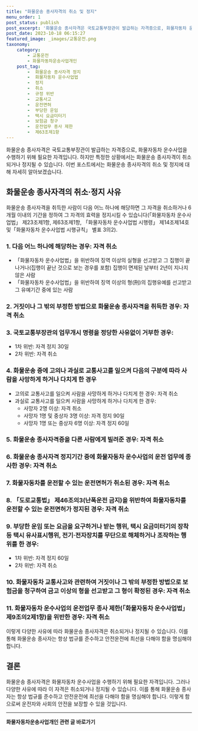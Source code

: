 ```yaml
---
title: "화물운송 종사자격의 취소 및 정지"
menu_order: 1
post_status: publish
post_excerpt: '화물운송 종사자격은 국토교통부장관이 발급하는 자격증으로, 화물자동차 운수사업을 수행하기 위해 필요한 자격입니다. 하지만 특정한 상황에서는 화물운송 종사자격이 취소되거나 정지될 수 있습니다. 이번 포스트에서는 화물운송 종사자격의 취소 및 정지에 대해 자세히 알아보겠습니다.'
post_date: 2023-10-18 06:15:27
featured_image: _images/교통운전.png
taxonomy:
    category:
        - 교통운전
        - 화물자동차운송사업개인
    post_tag:
        -  화물운송 종사자격 정지
        -  화물자동차 운수사업법
        -  정지
        -  취소
        -  규정 위반
        -  교통사고
        -  운전면허
        -  부당한 운임
        -  택시 요금미터기
        -  보험금 청구
        -  운전업무 종사 제한
        -  제63조제1항
---
```



화물운송 종사자격은 국토교통부장관이 발급하는 자격증으로, 화물자동차 운수사업을 수행하기 위해 필요한 자격입니다. 하지만 특정한 상황에서는 화물운송 종사자격이 취소되거나 정지될 수 있습니다. 이번 포스트에서는 화물운송 종사자격의 취소 및 정지에 대해 자세히 알아보겠습니다.

## 화물운송 종사자격의 취소·정지 사유

화물운송 종사자격을 취득한 사람이 다음 어느 하나에 해당하면 그 자격을 취소하거나 6개월 이내의 기간을 정하여 그 자격의 효력을 정지시킬 수 있습니다(「화물자동차 운수사업법」 제23조제1항, 제63조제1항, 「화물자동차 운수사업법 시행령」 제14조제14호 및「화물자동차 운수사업법 시행규칙」 별표 3의2).

### 1. 다음 어느 하나에 해당하는 경우: 자격 취소
- 「화물자동차 운수사업법」을 위반하여 징역 이상의 실형을 선고받고 그 집행이 끝나거나(집행이 끝난 것으로 보는 경우를 포함) 집행이 면제된 날부터 2년이 지나지 않은 사람
- 「화물자동차 운수사업법」을 위반하여 징역 이상의 형(刑)의 집행유예를 선고받고 그 유예기간 중에 있는 사람

### 2. 거짓이나 그 밖의 부정한 방법으로 화물운송 종사자격을 취득한 경우: 자격 취소

### 3. 국토교통부장관의 업무개시 명령을 정당한 사유없이 거부한 경우: 
- 1차 위반: 자격 정지 30일
- 2차 위반: 자격 취소

### 4. 화물운송 중에 고의나 과실로 교통사고를 일으켜 다음의 구분에 따라 사람을 사망하게 하거나 다치게 한 경우
- 고의로 교통사고를 일으켜 사람을 사망하게 하거나 다치게 한 경우: 자격 취소
- 과실로 교통사고를 일으켜 사람을 사망하게 하거나 다치게 한 경우:
  - 사망자 2명 이상: 자격 취소
  - 사망자 1명 및 중상자 3명 이상: 자격 정지 90일
  - 사망자 1명 또는 중상자 6명 이상: 자격 정지 60일

### 5. 화물운송 종사자격증을 다른 사람에게 빌려준 경우: 자격 취소

### 6. 화물운송 종사자격 정지기간 중에 화물자동차 운수사업의 운전 업무에 종사한 경우: 자격 취소

### 7. 화물자동차를 운전할 수 있는 운전면허가 취소된 경우: 자격 취소

### 8. 「도로교통법」 제46조의3(난폭운전 금지)을 위반하여 화물자동차를 운전할 수 있는 운전면허가 정지된 경우: 자격 취소

### 9. 부당한 운임 또는 요금을 요구하거나 받는 행위, 택시 요금미터기의 장착 등 택시 유사표시행위, 전기·전자장치를 무단으로 해체하거나 조작하는 행위를 한 경우: 
- 1차 위반: 자격 정지 60일
- 2차 위반: 자격 취소

### 10. 화물자동차 교통사고와 관련하여 거짓이나 그 밖의 부정한 방법으로 보험금을 청구하여 금고 이상의 형을 선고받고 그 형이 확정된 경우: 자격 취소

### 11. 화물자동차 운수사업의 운전업무 종사 제한(「화물자동차 운수사업법」 제9조의2제1항)을 위반한 경우: 자격 취소

이렇게 다양한 사유에 따라 화물운송 종사자격은 취소되거나 정지될 수 있습니다. 이를 통해 화물운송 종사자는 항상 법규를 준수하고 안전운전에 최선을 다해야 함을 명심해야 합니다.

## 결론

화물운송 종사자격은 화물자동차 운수사업을 수행하기 위해 필요한 자격입니다. 그러나 다양한 사유에 따라 이 자격은 취소되거나 정지될 수 있습니다. 이를 통해 화물운송 종사자는 항상 법규를 준수하고 안전운전에 최선을 다해야 함을 명심해야 합니다. 이렇게 함으로써 운전자와 사회의 안전을 보장할 수 있을 것입니다.

<!-- wp:separator -->
<hr class="wp-block-separator has-alpha-channel-opacity"/>
<!-- /wp:separator -->

<!-- wp:group {"backgroundColor":"base","layout":{"type":"constrained"}} -->
<div class="wp-block-group has-base-background-color has-background"><!-- wp:paragraph {"align":"center","fontSize":"medium"} -->
<p class="has-text-align-center has-large-font-size"><strong>화물자동차운송사업개인 관련 글 바로가기</strong></p>
<!-- /wp:paragraph -->


<!-- wp:latest-posts
{"categories":[{"id":2053,"count":19,"description":"","link":"https://uknowlaw.com/category/%ed%99%94%eb%ac%bc%ec%9e%90%eb%8f%99%ec%b0%a8%ec%9a%b4%ec%86%a1%ec%82%ac%ec%97%85%ea%b0%9c%ec%9d%b8/","name":"화물자동차운송사업개인","slug":"화물자동차운송사업개인","taxonomy":"category","parent":0,"meta":[],"_links":{"self":[{"href":"https://uknowlaw.com/wp-json/wp/v2/categories/2053"}],"collection":[{"href":"https://uknowlaw.com/wp-json/wp/v2/categories"}],"about":[{"href":"https://uknowlaw.com/wp-json/wp/v2/taxonomies/category"}],"wp:post_type":[{"href":"https://uknowlaw.com/wp-json/wp/v2/posts?categories=2053"}],"curies":[{"name":"wp","href":"https://api.w.org/{rel}","templated":true}]}}],"postsToShow":100,"excerptLength":28,"postLayout":"grid","columns":2,"featuredImageAlign":"left","featuredImageSizeSlug":"large","fontSize":"small"} /--></div>
<!-- /wp:group -->